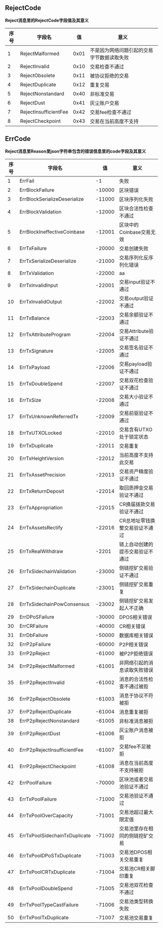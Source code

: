 ## RejectCode

**Reject消息里的RejectCode字段值及其意义**

| 序号 | 字段名                | 值   | 意义                                       |
| ---- | --------------------- | ---- | ------------------------------------------ |
| 1    | RejectMalformed       | 0x01 | 不是因为网络问题引起的交易字节数据读取失败 |
| 2    | RejectInvalid         | 0x10 | 交易检查不通过                             |
| 3    | RejectObsolete        | 0x11 | 被协议拒绝的交易                           |
| 4    | RejectDuplicate       | 0x12 | 重复交易                                   |
| 5    | RejectNonstandard     | 0x40 | 非标准交易                                 |
| 6    | RejectDust            | 0x41 | 灰尘账户交易                               |
| 7    | RejectInsufficientFee | 0x42 | 交易fee检查不通过                          |
| 8    | RejectCheckpoint      | 0x43 | 交易在当前高度不支持                       |



## ErrCode

**Reject消息里Reason里json字符串包含的错误信息里的code字段及其意义**

| 序号 | 字段名                        | 值     | 意义                             |
| ---- | ----------------------------- | ------ | -------------------------------- |
| 1    | ErrFail                       | -1     | 失败                             |
| 2    | ErrBlockFailure               | -10000 | 区块错误                         |
| 3    | ErrBlockSerializeDeserialize  | -11000 | 区块序列化失败                   |
| 4    | ErrBlockValidation            | -12000 | 区块合法性检查不通过             |
| 5    | ErrBlockIneffectiveCoinbase   | -12001 | 区块中的Coinbase交易无效         |
| 6    | ErrTxFailure                  | -20000 | 交易创建失败                     |
| 7    | ErrTxSerializeDeserialize     | -21000 | 交易序列化反序列化错误           |
| 8    | ErrTxValidation               | -22000 | aa                               |
| 9    | ErrTxInvalidInput             | -22001 | 交易input验证不通过              |
| 10   | ErrTxInvalidOutput            | -22002 | 交易output验证不通过             |
| 11   | ErrTxBalance                  | -22003 | 交易余额验证不通过               |
| 12   | ErrTxAttributeProgram         | -22004 | 交易Attribute验证不通过          |
| 13   | ErrTxSignature                | -22005 | 交易签名验证不通过               |
| 14   | ErrTxPayload                  | -22006 | 交易payload验证不通过            |
| 15   | ErrTxDoubleSpend              | -22007 | 交易双花检查验证不通过           |
| 16   | ErrTxSize                     | -22008 | 交易大小验证不通过               |
| 17   | ErrTxUnknownReferredTx        | -22009 | 交易前驱验证不通过               |
| 18   | ErrTxUTXOLocked               | -22010 | 交易含有UTXO处于锁定状态         |
| 19   | ErrTxDuplicate                | -22011 | 交易重复                         |
| 20   | ErrTxHeightVersion            | -22012 | 当前高度不支持此交易             |
| 21   | ErrTxAssetPrecision           | -22013 | 交易资产精度验证不通过           |
| 22   | ErrTxReturnDeposit            | -22014 | 取回质押金交易验证不通过         |
| 23   | ErrTxAppropriation            | -22015 | CR换届拨款交易验证不通过         |
| 24   | ErrTxAssetsRectify            | -22016 | CR总地址零钱换整交易验证不通过   |
| 25   | ErrTxRealWithdraw             | -2201  | 链上自动创建的提币交易验证不通过 |
| 26   | ErrTxSidechainValidation      | -23000 | 侧链挖矿交易验证不通过           |
| 27   | ErrTxSidechainDuplicate       | -23001 | 侧链挖矿交易重复                 |
| 28   | ErrTxSidechainPowConsensus    | -23002 | 侧链挖矿交易发起人不正确         |
| 29   | ErrDPoSFailure                | -30000 | DPOS相关错误                     |
| 30   | ErrCRFailure                  | -40000 | CR相关错误                       |
| 31   | ErrDbFailure                  | -50000 | 数据库相关错误                   |
| 32   | ErrP2pFailure                 | -60000 | P2P相关错误                      |
| 33   | ErrP2pReject                  | -61000 | 被P2P拒绝错误                    |
| 34   | ErrP2pRejectMalformed         | -61001 | 非网络引起的消息读取失败错误     |
| 35   | ErrP2pRejectInvalid           | -61002 | 消息的合法性检查不通过被拒       |
| 36   | ErrP2pRejectObsolete          | -61003 | 消息于协议不符被拒               |
| 37   | ErrP2pRejectDuplicate         | -61004 | 消息重复被拒                     |
| 38   | ErrP2pRejectNonstandard       | -61005 | 非标准消息被拒                   |
| 39   | ErrP2pRejectDust              | -61006 | 灰尘账户消息被拒                 |
| 40   | ErrP2pRejectInsufficientFee   | -61007 | 交易fee不足被拒                  |
| 41   | ErrP2pRejectCheckpoint        | -61008 | 消息在当前高度不支持被拒         |
| 42   | ErrPoolFailure                | -70000 | 区块池或者交易池验证不通过       |
| 43   | ErrTxPoolFailure              | -71000 | 交易池验证不通过                 |
| 44   | ErrTxPoolOverCapacity         | -71001 | 交易池超过最大限定值             |
| 45   | ErrTxPoolSidechainTxDuplicate | -71002 | 交易池里存在相同的侧链挖矿交易   |
| 46   | ErrTxPoolDPoSTxDuplicate      | -71003 | 交易池DPOS相关交易重复           |
| 47   | ErrTxPoolCRTxDuplicate        | -71004 | 交易池CR相关脚印重复             |
| 48   | ErrTxPoolDoubleSpend          | -71005 | 交易池双花检查不通过             |
| 49   | ErrTxPoolTypeCastFailure      | -71006 | 交易池类型转换失败               |
| 50   | ErrTxPoolTxDuplicate          | -71007 | 交易池交易重复                   |

